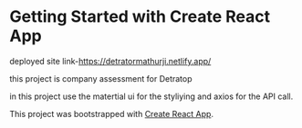 # Getting Started with Create React App
deployed site link-https://detratormathurji.netlify.app/

this project is  company assessment for Detratop

in this project use the matertial ui for the styliying and axios for the API call.

This project was bootstrapped with [Create React App](https://github.com/facebook/create-react-app).
